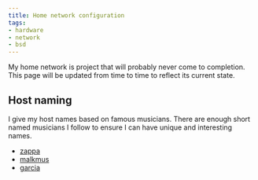 ```yaml
---
title: Home network configuration
tags:
- hardware
- network
- bsd
---
```


My home network is project that will probably never come to completion. This
page will be updated from time to time to reflect its current state.

<!--more-->

## Host naming

I give my host names based on famous musicians. There are enough short named
musicians I follow to ensure I can have unique and interesting names.

- [zappa](zappa)
- [malkmus](malkmus)
- [garcia](garcia)
